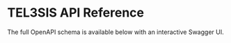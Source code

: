 # TEL3SIS API Reference

The full OpenAPI schema is available below with an interactive Swagger UI.

<div id="swagger-ui"></div>

<script src="https://unpkg.com/swagger-ui-dist@5/swagger-ui-bundle.js"></script>
<script>
window.onload = () => {
  SwaggerUIBundle({
    url: 'openapi.json',
    dom_id: '#swagger-ui'
  });
};
</script>
